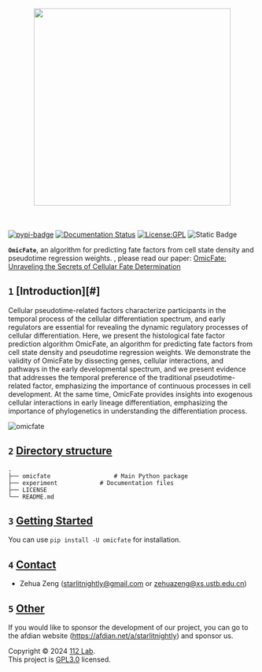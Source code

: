 <h1 align="center">
<img src="https://github.com/Starlitnightly/OmicFate/blob/main/assets/logo.png" width="400">
</h1><br>

[![pypi-badge](https://img.shields.io/pypi/v/omicfate)](https://pypi.org/project/omicfate) [![Documentation Status](https://readthedocs.org/projects/omicverse/badge/?version=latest)](https://omicverse.readthedocs.io/en/latest/Tutorials-single/t_cellfate_gene/) [![License:GPL](https://img.shields.io/badge/license-GNU-blue)](https://img.shields.io/apm/l/vim-mode) ![Static Badge](https://img.shields.io/badge/build-ecosystem-brightgreen?style=flat&logo=test&logoColor=hex&label=omicverse&labelColor=hex&color=hex&link=https%3A%2F%2Fgithub.com%2FStarlitnightly%2Fomicverse)


**`OmicFate`**, an algorithm for predicting fate factors from cell state density and pseudotime regression weights. , please read our paper: [OmicFate: Unraveling the Secrets of Cellular Fate Determination]()

## `1` [Introduction][#]

Cellular pseudotime-related factors characterize participants in the temporal process of the cellular differentiation spectrum, and early regulators are essential for revealing the dynamic regulatory processes of cellular differentiation. Here, we present the histological fate factor prediction algorithm OmicFate, an algorithm for predicting fate factors from cell state density and pseudotime regression weights. We demonstrate the validity of OmicFate by dissecting genes, cellular interactions, and pathways in the early developmental spectrum, and we present evidence that addresses the temporal preference of the traditional pseudotime-related factor, emphasizing the importance of continuous processes in cell development. At the same time, OmicFate provides insights into exogenous cellular interactions in early lineage differentiation, emphasizing the importance of phylogenetics in understanding the differentiation process.

![omicfate](https://github.com/Starlitnightly/OmicFate/blob/main/assets/summary.png)


## `2` [Directory structure](#)

````shell
.
├── omicfate                  # Main Python package
├── experiment            # Documentation files
├── LICENSE
└── README.md
````

## `3` [Getting Started ](#)

You can use `pip install -U omicfate` for installation.


## `4` [Contact](#)

- Zehua Zeng ([starlitnightly@gmail.com](mailto:starlitnightly@gmail.com) or [zehuazeng@xs.ustb.edu.cn](mailto:zehuazeng@xs.ustb.edu.cn))

## `5` [Other](#)

If you would like to sponsor the development of our project, you can go to the afdian website (https://afdian.net/a/starlitnightly) and sponsor us.


Copyright © 2024 [112 Lab](https://112lab.asia/). <br />
This project is [GPL3.0](./LICENSE) licensed.

<!-- LINK GROUP -->